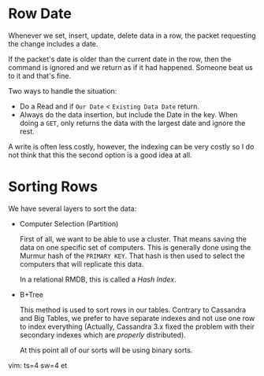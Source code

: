 
# Row Date

Whenever we set, insert, update, delete data in a row, the packet requesting
the change includes a date.

If the packet's date is older than the current date in the row, then the
command is ignored and we return as if it had happened. Someone beat us to
it and that's fine.

Two ways to handle the situation:

* Do a Read and if `Our Date` < `Existing Data Date` return.
* Always do the data insertion, but include the Date in the key. When doing
  a `GET`, only returns the data with the largest date and ignore the rest.

A write is often less costly, however, the indexing can be very costly so
I do not think that this the second option is a good idea at all.

# Sorting Rows

We have several layers to sort the data:

* Computer Selection (Partition)

    First of all, we want to be able to use a cluster. That means saving
    the data on one specific set of computers. This is generally done
    using the Murmur hash of the `PRIMARY KEY`. That hash is then used
    to select the computers that will replicate this data.

    In a relational RMDB, this is called a _Hash Index_.

* B+Tree

    This method is used to sort rows in our tables. Contrary to Cassandra
    and Big Tables, we prefer to have separate indexes and not use one
    row to index everything (Actually, Cassandra 3.x fixed the problem
    with their secondary indexes which are _properly_ distributed).

    At this point all of our sorts will be using binary sorts.




vim: ts=4 sw=4 et
